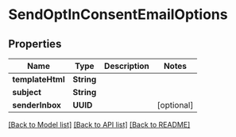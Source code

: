 # SendOptInConsentEmailOptions

## Properties
Name | Type | Description | Notes
------------ | ------------- | ------------- | -------------
**templateHtml** | **String** |  | 
**subject** | **String** |  | 
**senderInbox** | **UUID** |  | [optional] 

[[Back to Model list]](../README#documentation-for-models) [[Back to API list]](../README#documentation-for-api-endpoints) [[Back to README]](../README)


